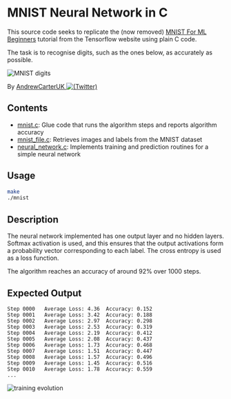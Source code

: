 # MNIST Neural Network in C

This source code seeks to replicate the (now removed) [MNIST For ML Beginners](https://web.archive.org/web/20180801165522/https://www.tensorflow.org/versions/r1.1/get_started/mnist/beginners) tutorial from the Tensorflow website using plain C code.

The task is to recognise digits, such as the ones below, as accurately as possible.

![MNIST digits](https://web.archive.org/web/20180801165522im_/https://www.tensorflow.org/versions/r1.1/images/MNIST.png)

By [AndrewCarterUK ![(Twitter)](http://i.imgur.com/wWzX9uB.png)](https://twitter.com/AndrewCarterUK)

## Contents

- [mnist.c](mnist.c): Glue code that runs the algorithm steps and reports algorithm accuracy
- [mnist_file.c](mnist_file.c): Retrieves images and labels from the MNIST dataset
- [neural_network.c](neural_network.c): Implements training and prediction routines for a simple neural network

## Usage

```sh
make
./mnist
```

## Description

The neural network implemented has one output layer and no hidden layers. Softmax activation is used, and this ensures that the output activations form a probability vector corresponding to each label. The cross entropy is used as a loss function.

The algorithm reaches an accuracy of around 92% over 1000 steps.

## Expected Output

```
Step 0000	Average Loss: 4.36	Accuracy: 0.152
Step 0001	Average Loss: 3.42	Accuracy: 0.188
Step 0002	Average Loss: 2.97	Accuracy: 0.298
Step 0003	Average Loss: 2.53	Accuracy: 0.319
Step 0004	Average Loss: 2.19	Accuracy: 0.412
Step 0005	Average Loss: 2.08	Accuracy: 0.437
Step 0006	Average Loss: 1.73	Accuracy: 0.468
Step 0007	Average Loss: 1.51	Accuracy: 0.447
Step 0008	Average Loss: 1.57	Accuracy: 0.496
Step 0009	Average Loss: 1.45	Accuracy: 0.516
Step 0010	Average Loss: 1.78	Accuracy: 0.559
...
```

![training evolution](https://res.cloudinary.com/andrewcarteruk/image/upload/v1523189356/training-evolution_hhbsfb.png)
